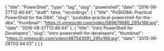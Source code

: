 {
  "title": "PowerShell",
  "type": "tag",
  "slug": "powershell",
  "date": "2016-08-27T12:46:44",
  "draft": false,
  "recordings": [
    {
      "title": "PoShDBA: Practical PowerShell for the DBA",
      "slug": "poshdba-practical-powershell-for-the-dba",
      "thumbnail": "https://i.vimeocdn.com/video/589679680_295x166.jpg",
      "date": "2016-08-27T12:46:44"
    },
    {
      "title": "Intro PowerShell for Developers",
      "slug": "intro-powershell-for-developers",
      "thumbnail": "https://i.vimeocdn.com/video/487543091_295x166.jpg",
      "date": "2013-09-28T02:44:03"
    }
  ]
}